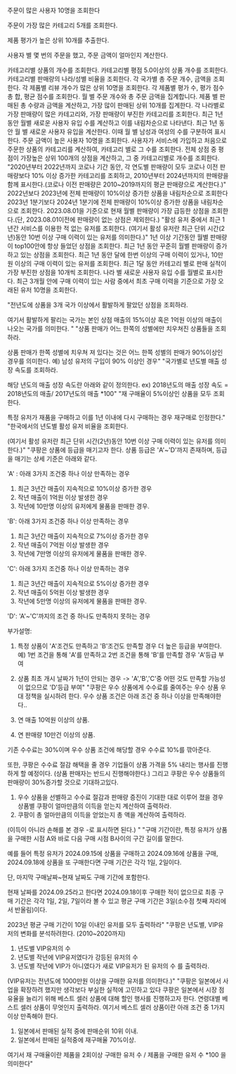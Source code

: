 주문이 많은 사용자 10명을 조회한다




주문이 가장 많은 카테고리 5개를 조회한다.


제품 평가가 높은 상위 10개를 추출한다.

사용자 별 몇 번의 주문을 했고, 주문 금액이 얼마인지 계산한다.


카테고리별 상품의 개수를 조회한다.
카테고리별 평점 5.0이상의 상품 개수를 조회한다.
카테고리별 판매량의 나라/성별 비율을 조회한다.
각 국가별 총 주문 개수, 금액을 조회한다.
각 제품별 리뷰 개수가 많은 상위 10명을 조회한다.
각 제품별 평가 수, 평가 점수 총 합, 평균 점수를 조회한다.
월 별 주문 개수와 총 주문 금액을 집계합니다.
제품 별 판매된 총 수량과 금액을 계산하고, 가장 많이 판매된 상위 10개를 집계한다.
각 나라별로 가장 판매량이 많은 카테고리와, 가장 판매량이 부진한 카테고리를 조회한다.
최근 1년 동안 월별 새로운 사용자 유입 수를 계산하고 이를 내림차순으로 나타낸다.
최근 1년 동안 월 별 새로운 사용자 유입을 계산한다. 이때 월 별 남성과 여성의 수를 구분하여 표시한다.
주문 금액이 높은 사용자 10명을 조회한다.
사용자가 서비스에 가입하고 처음으로 주문한 상품의 카테고리를 계산하여, 카테고리 별로 그 수를 조회한다.
전체 상점 중 평점이 가장높은 상위 100개의 상점을 계산하고, 그 중 카테고리별로 개수를 조회한다.
"2020년부터 2022년까지 코로나 기간 동안, 
각 연도별 판매량이 모두 코로나 이전 판매량보다 10% 이상 증가한 카테고리를 조회하고, 
2010년부터 2024년까지의 판매량을 함께 표시한다.(코로나 이전 판매량은 2010~2019까지의 평균 판매량으로 계산한다.)"
2022년보다 2023년에 전체 판매량이 10%이상 증가한 상품을 내림차순으로 조회한다
2023년 1분기보다 2024년 1분기에 전체 판매량이 10%이상 증가한 상품을 내림차순으로 조회한다.
2023.08.01을 기준으로 현재 월별 판매량이 가장 급등한 상점을 조회한다.(단, 2023.08.01이전에 판매량이 없는 상점은 제외한다.)
"활성 유저 중에서 최근 1년간 서비스를 이용한 적 없는 유저를 조회한다.
(여기서 활성 유저란 최근 단위 시간(2년)동안 10번 이상 구매 이력이 있는 유저를 의미한다.)"
1년 이상 기간동안 월별 판매량이 top100안에 항상 들었던 상점을 조회한다.
최근 1년 동안 꾸준히 월별 판매량이 증가하고 있는 상점을 조회한다.
최근 1년 동안 달에 한번 이상의 구매 이력이 있거나, 10만원 이상의 구매 이력이 있는 유저를 조회한다.
최근 1달 동안 카테고리 별로 판매 실적이 가장 부진한 상점을 10개씩 조회한다.
나라 별 새로운 사용자 유입 수를 월별로 표시한다.
최근 3개월 안에 구매 이력이 있는 사람 중에서 최초 구매 이력을 기준으로 가장 오래된 유저 10명을 조회한다.



"전년도에 상품을 3개 국가 이상에서 활발하게 팔았던 상점을 조회하라.

여기서 활발하게 팔리는 국가는 본인 상점 매출의 15%이상 혹은 1억원 이상의 매출이 나오는 국가를 의미한다. "
"상품 판매가 어느 한쪽의 성별에만 치우쳐진 상품들을 조회하라.

상품 판매가 한쪽 성별에 치우쳐 져 있다는 것은 어느 한쪽 성별의 판매가 90%이상인 경우를 의미한다.
예) 남성 유저의 구입이 90% 이상인 경우"
"국가별로 년도별 매출 성장 속도를 조회하라.

해당 년도의 매출 성장 속도란 아래와 같이 정의한다.
ex) 2018년도의 매출 성장 속도 = 2018년도의 매출/ 2017년도의 매출 *100"
"재 구매율이 5%이상인 상품을 모두 조회한다.

특정 유저가 재품을 구매하고 이를 1년 이내에 다시 구매하는 경우 재구매로 인정한다."
"한국에서의 년도별 활성 유저 비율을 조회한다.

(여기서 활성 유저란 최근 단위 시간(2년)동안 10번 이상 구매 이력이 있는 유저를 의미한다.)"
"쿠팡은 상품에 등급을 매기고자 한다.
상품 등급은 'A'~'D'까지 존재하며, 등급을 매기는 상세 기준은 아래와 같다.


'A' : 아래 3가지 조건중 하나 이상 만족하는 경우
1. 최근 3년간 매출이 지속적으로 10%이상 증가한 경우
2. 작년 매출이 1억원 이상 발생한 경우
3. 작년에 10만명 이상의 유저에게 물품을 판매한 경우.

'B': 아래 3가지 조건중 하나 이상 만족하는 경우
1. 최근 3년간 매출이 지속적으로 7%이상 증가한 경우
2. 작년 매출이 7억원 이상 발생한 경우
3. 작년에 7만명 이상의 유저에게 물품을 판매한 경우.

'C': 아래 3가지 조건중 하나 이상 만족하는 경우
1. 최근 3년간 매출이 지속적으로 5%이상 증가한 경우
2. 작년 매출이 5억원 이상 발생한 경우
3. 작년에 5만명 이상의 유저에게 물품을 판매한 경우.

'D': 'A'~'C'까지의 조건 중 하나도 만족하지 못하는 경우

부가설명:
1. 특정 상품이 'A'조건도 만족하고 'B'조건도 만족할 경우 더 높은 등급을 부여한다. 
예) 1번 조건을 통해 'A'를 만족하고 2번 조건을 통해 'B'를 만족할 경우 'A'등급 부여

2. 상품 최초 개시 날짜가 1년이 안되는 경우 -> 'A','B','C'중 어떤 것도 만족할 가능성이 없으므로 'D'등급 부여"
"쿠팡은 우수 상품에게 수수료를 줄여주는 우수 상품 우대 정책을 실시하려 한다.
우수 상품 조건은 아래 조건 중 하나 이상을 만족해야한다..
1. 연 매출 10억원 이상의 상품.
2. 연 판매량 10만건 이상의 상품.

기존 수수료는 30%이며 우수 상품 조건에 해당할 경우 수수료 10%를 깎아준다.

또한, 쿠팡은 수수료 절감 해택을 줄 경우 기업들이 상품 가격을 5% 내리는 행사를 진행하게 할 예정이다. (상품 판매자는 반드시 진행해야한다.)
그리고 쿠팡은 우수 상품들의 판매량이 30%증가할 것으로 기대하고있다.

1. 우수 상품을 선별하고 수수료 절감과 판매량 증진이 기대한 대로 이루어 졌을 경우 상품별 쿠팡이 얼마만큼의 이득을 얻는지 계산하여 출력하라.
2. 쿠팡이 총 얼마만큼의 이득을 얻었는지 총 액을 계산하여 출력하라.

(이득이 아니라 손해를 본 경우 -로 표시하면 된다.)
"
"구매 기간이란,
특정 유저가 상품을 구매한 시점 A와 바로 다음 구매 시점 B사이의 구간 길이를 말한다.

예를 들어 특정 유저가 2024.09.15에 상품을 구매하고 2024.09.16에 상품을 구매, 2024.09.18에 상품을 또 구매한다면 구매 기간은 
각각 1일, 2일이다.

단, 마지막 구매날짜~현재 날짜도 구매 기간에 포함한다.

현재 날짜를 2024.09.25라고 한다면 2024.09.18이후 구매한 적이 없으므로 
최종 구매 기간은 각각 1일, 2일, 7일이라 볼 수 있고 평균 구매 기간은 3일(소수점 첫째 자리에서 반올림)이다.

2023년 평균 구매 기간이 10일 이내인 유저를 모두 출력하라"
"쿠팡은 년도별, VIP유저의 변화를 분석하려한다.
(2010~2020까지)
1. 년도별 VIP유저의 수
2. 년도별 작년에 VIP유저였다가 강등된 유저의 수
3. 년도별 작년에 VIP가 아니였다가 새로 VIP유저가 된 유저의 수
를 출력하라.

(VIP유저는 전년도에 1000만원 이상을 구매한 유저를 의미한다.)"
"쿠팡은 일본에서 사업을 확장하려 했지만 생각보다 부실한 실적에 고민하고 있다 
쿠팡은 일본에서 시장 점유율을 늘리기 위해 베스트 셀러 상품에 대해 할인 행사를 진행하고자 한다. 
연령대별 베스트 셀러 상품이 무엇인지 출력하라. 
여기서 베스트 셀러 상품이란 아래 조건 중 1가지 이상 만족해야 한다. 
1. 일본에서 판매된 실적 중에 판매순위 10위 이내. 
2. 일본에서 판매된 실적중에 재구매율 70%이상. 
  

여기서 재 구매율이란 제품을 2회이상 구매한 유저 수 / 제품을 구매한 유저 수 *100 을 의미한다"
